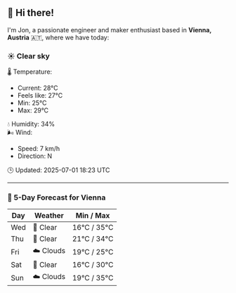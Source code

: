 ## 👋 Hi there!

I'm Jon, a passionate engineer and maker enthusiast based in **Vienna, Austria** 🇦🇹, where we have today:

### ☀️ Clear sky 

🌡️ Temperature: 
* Current: 28°C
* Feels like: 27°C
* Min: 25°C 
* Max: 29°C  

💧 Humidity: 34%  
🌬️ Wind: 
* Speed: 7 km/h 
* Direction: N  

🕒 Updated: 2025-07-01 18:23 UTC

---

### 📅 5-Day Forecast for Vienna

| Day | Weather | Min / Max |
|-----|---------|------------|
| Wed | 🌙 Clear | 16°C / 35°C |
| Thu | 🌙 Clear | 21°C / 34°C |
| Fri | ☁️ Clouds | 19°C / 25°C |
| Sat | 🌙 Clear | 16°C / 30°C |
| Sun | ☁️ Clouds | 19°C / 35°C |
